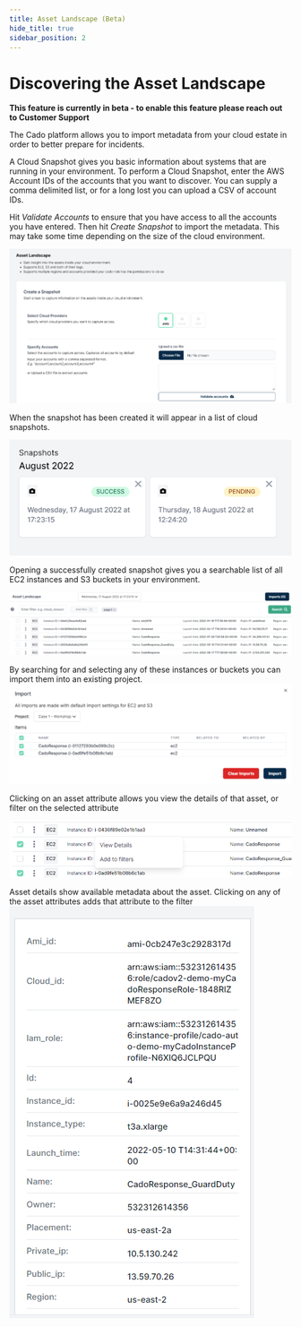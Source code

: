```yaml
---
title: Asset Landscape (Beta)
hide_title: true
sidebar_position: 2
---
```


# Discovering the Asset Landscape

**This feature is currently in beta - to enable this feature please reach out to Customer Support**

The Cado platform allows you to import metadata from your cloud estate in order to better prepare for incidents.

A Cloud Snapshot gives you basic information about systems that are running in your environment. To perform a Cloud Snapshot, enter the AWS Account IDs of the accounts that you want to discover. You can supply a comma delimited list, or for a long lost you can upload a CSV of account IDs.

Hit *Validate Accounts* to ensure that you have access to all the accounts you have entered. Then hit *Create Snapshot* to import the metadata. This may take some time depending on the size of the cloud environment.

![Cloud Snapshot](/img/cloud-snapshot.png)

When the snapshot has been created it will appear in a list of cloud snapshots.

![Cloud Snapshot List](/img/cloud-snapshot-list.png)

Opening a successfully created snapshot gives you a searchable list of all EC2 instances and S3 buckets in your environment. 

![Asset Landscape](/img/asset-landscape.png)

By searching for and selecting any of these instances or buckets you can import them into an existing project.
![Asset Import](/img/asset-import.png)

Clicking on an asset attribute allows you view the details of that asset, or filter on the selected attribute

![Asset Click](/img/asset-click.png)

Asset details show available metadata about the asset. Clicking on any of the asset attributes adds that attribute to the filter
![Asset Details](/img/asset-details.png)